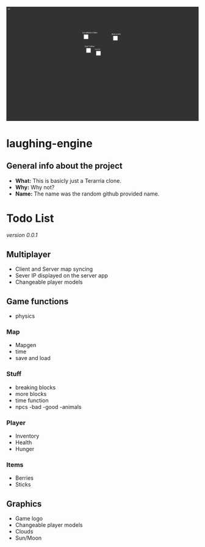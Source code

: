 ![screenshot](screenshot-vb0_0_1.png)

# laughing-engine
## General info about the project 
- **What:** This is basicly just a Terarria clone.
- **Why:** Why not? 
- **Name:** The name was the random github provided name.

# Todo List
*version 0.0.1*

## Multiplayer

- Client and Server map syncing
- Sever IP displayed on the server app
- Changeable player models

## Game functions
- physics

### Map
- Mapgen
- time
- save and load

### Stuff

- breaking blocks
- more blocks
- time function
- npcs
  -bad 
  -good
  -animals

### Player

- Inventory 
- Health
- Hunger

### Items

- Berries
- Sticks

## Graphics
- Game logo
- Changeable player models
- Clouds
- Sun/Moon
